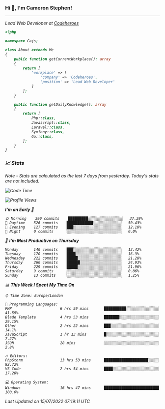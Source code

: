 ### Hi 👋, I'm Cameron Stephen!
<hr>
<p><em>Lead Web Developer at <a href="https://codeheroes.co.uk">Codeheroes</a></p>


```php
<?php

namespace Cajs;

class About extends Me
{
    public function getCurrentWorkplace(): array
    {
        return [
            'workplace' => [
                'company' => 'Codeheroes',
                'position' => 'Lead Web Developer'
            ]
        ];
    }

    public function getDailyKnowledge(): array
    {
        return [
            Php::class,
            Javascript::class,
            Laravel::class,
            Symfony::class,
            Go::class,
        ];
    }
}
```

### 📈 Stats
<p><em>Note - Stats are calculated as the last 7 days from yesterday. Today's stats are not included.</em></p>


<!--START_SECTION:waka-->
![Code Time](http://img.shields.io/badge/Code%20Time-3%2C017%20hrs%2052%20mins-blue)

![Profile Views](http://img.shields.io/badge/Profile%20Views-0-blue)

**I'm an Early 🐤** 

```text
🌞 Morning    390 commits    █████████░░░░░░░░░░░░░░░░   37.39% 
🌆 Daytime    526 commits    ████████████░░░░░░░░░░░░░   50.43% 
🌃 Evening    127 commits    ███░░░░░░░░░░░░░░░░░░░░░░   12.18% 
🌙 Night      0 commits      ░░░░░░░░░░░░░░░░░░░░░░░░░   0.0%

```
📅 **I'm Most Productive on Thursday** 

```text
Monday       140 commits    ███░░░░░░░░░░░░░░░░░░░░░░   13.42% 
Tuesday      170 commits    ████░░░░░░░░░░░░░░░░░░░░░   16.3% 
Wednesday    222 commits    █████░░░░░░░░░░░░░░░░░░░░   21.28% 
Thursday     260 commits    ██████░░░░░░░░░░░░░░░░░░░   24.93% 
Friday       229 commits    █████░░░░░░░░░░░░░░░░░░░░   21.96% 
Saturday     9 commits      ░░░░░░░░░░░░░░░░░░░░░░░░░   0.86% 
Sunday       13 commits     ░░░░░░░░░░░░░░░░░░░░░░░░░   1.25%

```


📊 **This Week I Spent My Time On** 

```text
⌚︎ Time Zone: Europe/London

💬 Programming Languages: 
PHP                      6 hrs 59 mins       ██████████░░░░░░░░░░░░░░░   41.59% 
Blade Template           4 hrs 53 mins       ███████░░░░░░░░░░░░░░░░░░   29.15% 
Other                    2 hrs 22 mins       ███░░░░░░░░░░░░░░░░░░░░░░   14.1% 
JavaScript               1 hr 13 mins        █░░░░░░░░░░░░░░░░░░░░░░░░   7.27% 
JSON                     28 mins             ░░░░░░░░░░░░░░░░░░░░░░░░░   2.8%

🔥 Editors: 
PhpStorm                 13 hrs 53 mins      ████████████████████░░░░░   82.72% 
VS Code                  2 hrs 54 mins       ████░░░░░░░░░░░░░░░░░░░░░   17.28%

💻 Operating System: 
Windows                  16 hrs 47 mins      █████████████████████████   100.0%

```


 Last Updated on 15/07/2022 07:19:11 UTC
<!--END_SECTION:waka-->
